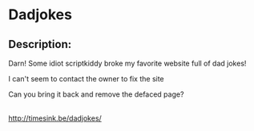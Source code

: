 
# Dadjokes
## Description:
<p>Darn! Some idiot scriptkiddy broke my favorite website full of dad jokes!</p>
<p>I can't seem to contact the owner to fix the site</p>
<p>Can you bring it back and remove the defaced page?</p>
<br>
<a href="http://timesink.be/dadjokes/">http://timesink.be/dadjokes/</a>
<br><br>

